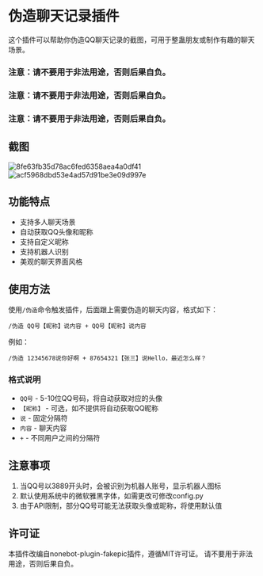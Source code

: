 # 伪造聊天记录插件

这个插件可以帮助你伪造QQ聊天记录的截图，可用于整蛊朋友或制作有趣的聊天场景。

### 注意：请不要用于非法用途，否则后果自负。
### 注意：请不要用于非法用途，否则后果自负。
### 注意：请不要用于非法用途，否则后果自负。

## 截图
![8fe63fb35d78ac6fed6358aea4a0df41](https://github.com/user-attachments/assets/14c73a8a-a86d-4037-9f14-42dcc3858139)
![acf5968dbd53e4ad57d91be3e09d997e](https://github.com/user-attachments/assets/62e2f617-242a-4049-8025-540e766b8584)




## 功能特点

- 支持多人聊天场景
- 自动获取QQ头像和昵称
- 支持自定义昵称
- 支持机器人识别
- 美观的聊天界面风格

## 使用方法

使用`/伪造`命令触发插件，后面跟上需要伪造的聊天内容，格式如下：

```
/伪造 QQ号【昵称】说内容 + QQ号【昵称】说内容
```

例如：

```
/伪造 12345678说你好啊 + 87654321【张三】说Hello，最近怎么样？
```

### 格式说明

- `QQ号` - 5-10位QQ号码，将自动获取对应的头像
- `【昵称】` - 可选，如不提供将自动获取QQ昵称
- `说` - 固定分隔符
- `内容` - 聊天内容
- `+` - 不同用户之间的分隔符

## 注意事项

1. 当QQ号以3889开头时，会被识别为机器人账号，显示机器人图标
2. 默认使用系统中的微软雅黑字体，如需更改可修改config.py
3. 由于API限制，部分QQ号可能无法获取头像或昵称，将使用默认值


## 许可证

本插件改编自nonebot-plugin-fakepic插件，遵循MIT许可证。 请不要用于非法用途，否则后果自负。

